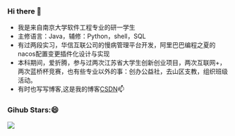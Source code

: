### Hi there 👋

<!--
**lyf712/lyf712** is a ✨ _special_ ✨ repository because its `README.md` (this file) appears on your GitHub profile.

Here are some ideas to get you started:

- 🔭 I’m currently working on ...
- 🌱 I’m currently learning ...
- 👯 I’m looking to collaborate on ...
- 🤔 I’m looking for help with ...
- 💬 Ask me about ...
- 📫 How to reach me: ...
- 😄 Pronouns: ...
- ⚡ Fun fact: ...
-->

- 我是来自南京大学软件工程专业的研一学生
- 主修语言：Java，辅修：Python，shell，SQL
- 有过两段实习，华信互联公司的慢病管理平台开发，阿里巴巴编程之夏的nacos配置变更插件化设计与实现
- 本科期间，爱折腾，参与过两次江苏省大学生创新创业项目，两次互联网+，两次蓝桥杯竞赛，也有些专业以外的事：创办公益社，去山区支教，组织班级活动。
- 有时也写写博客,这是我的博客[CSDN](https://blog.csdn.net/qq_44654974?spm=1019.2139.3001.5343)📫

### Gihub Stars:😄

<img align="left" src="https://github-readme-stats.vercel.app/api?username=lyf712&show_icons=true">
